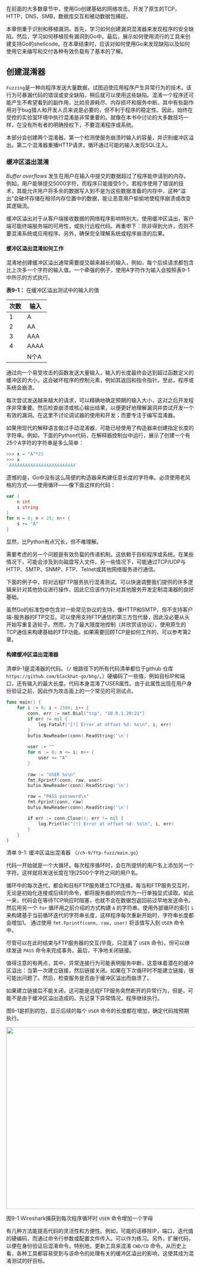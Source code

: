在前面的大多数章节中，使用Go创建基础的网络攻击。开发了原生的TCP，HTTP，DNS，SMB，数据库交互和被动数据包捕捉。

本章侧重于识别和移植漏洞。首先，学习如何创建漏洞混淆器来发现程序的安全缺陷。然后，学习如何移植现有漏洞到Go中。最后，展示如何使用流行的工具来创建支持Go的shellcode。在本章结束时，应该对如何使用Go来发现缺陷以及如何使用它来编写和交付各种有效负载有了基本的了解。

## 创建混淆器

`Fuzzing`是一种向程序发送大量数据，试图迫使应用程序产生异常行为的技术。该行为可暴漏代码的错误或安全缺陷，稍后就可以使用这些缺陷。混淆一个程序还可能产生不希望看到的副作用，比如资源耗尽、内存损坏和服务中断。其中有些副作用对于bug猎人和开发人员来说是必要的，但不利于程序的稳定性。因此，始终在受控的实验室环境中执行混淆是非常重要的。就像在本书中讨论的大多数技巧一样，在没有所有者的明确授权下，不要混淆程序或系统。

本部分会创建两个混淆器。第一个检测使服务崩溃时输入的容量，并识别缓冲区溢出。第二个混淆器重播HTTP请求，循环通过可能的输入发现SQL注入。

### 缓冲区溢出混淆

*Buffer overflows* 发生在用户在输入中提交的数据超过了程序能申请到的内存。例如，用户能够提交5000字符，而程序只能接受5个。若程序使用了错误的技术，其能允许用户将多余的数据写入到不是为这些数据准备的内存中，这种“溢出”会破坏存储在相邻内存位置中的数据，能让恶意用户偷偷地使程序崩溃或改变其逻辑流。

缓冲区溢出对于从客户端接收数据的网络程序影响特别大。使用缓冲区溢出，客户端可能终端服务端的可用性，或执行远程代码。再重申下：除非得到允许，否则不要混淆系统或应用程序。另外，确保完全理解系统或程序崩溃的后果。

#### 缓冲区溢出混淆如何工作

混淆地创建缓冲区溢出通常需要提交越来越长的输入，例如，每个后续请求都包含比上次多一个字符的输入值。一个牵强的例子，使用A字符作为输入会按照表9-1中所示的方式执行。

**表9-1：** 在缓冲区溢出测试中的输入的值

| 次数 | 输入 |
| ---- | ---- |
| 1    | A    |
| 2    | AA   |
| 3    | AAA  |
| 4    | AAAA |
|      | N个A |

通过向一个易受攻击的函数发送大量输入，输入的长度最终会达到超过函数定义的缓冲区的大小，这会破坏程序的控制元素，例如其返回和指令指针。至此，程序或系统会崩溃。

每次尝试发送越来越大的请求，可以精确地确定预期的输入大小，这对之后开发程序非常重要。然后检查崩溃或核心输出结果，以便更好地理解漏洞并尝试开发一个有效的漏洞。在这里不讨论调试器的使用和开发；而要专注于编写混淆器。

如果用现代的解释语言做过手动混淆器，可能已经使用了构造器来创建指定长度的字符串。例如，下面的Python代码，在解释器控制台中运行，展示了创建一个有25个A字符的字符串是多么简单：

```python
>>> x = "A"*25
>>> x 
'AAAAAAAAAAAAAAAAAAAAAAAAA'
```

遗憾的是，Go中没有这么简便的构造器来构建任意长度的字符串。必须使用老风格的方式——使用循环——像下面这样的代码：

```go
var (
	n int
	s string 
)
for n = 0; n < 25; n++ { 
    s += "A"
}
```

显然，比Python有点冗长，但不难理解。

需要考虑的另一个问题是有效负载的传递机制。这依赖于目标程序或系统。在某些情况下，可能会涉及到向磁盘写入文件。另一些情况下，可能通过TCP/UDP与HTTP、SMTP、SNMP、FTP、Telnet或其他网络服务进行通信。

下面的例子中，将对远程FTP服务执行混淆测试。可以快速调整我们提供的许多逻辑来针对其他协议进行操作，因此它应该作为针对其他服务开发定制混淆器的良好基础。

虽然Go的标准包中包含对一些常见协议的支持，像HTTP和SMTP，但不支持客户端-服务器的FTP交互。可以使用支持FTP通信的第三方包代替，因此没必要从头开始写重复造轮子。然而，为了最大限度地控制（并欣赏该协议），使用原生的TCP通信来构建基础的FTP功能。如果需要回顾TCP是如何工作的，可以参考第2章。

#### 构建缓冲区溢出混淆器

清单9-1是混淆器的代码。（`/` 根路径下的所有代码清单都位于github 仓库 `https://github.com/blackhat-go/bhg/`。）硬编码了一些值，例如目标IP和端口，还有输入的最大长度。代码本身混淆了USER属性。由于此属性出现在用户身份验证之前，因此作为攻击面上的一个常见的可测试点。

```go
func main() {
	for i := 0; i < 2500; i++ {
		conn, err := net.Dial("tcp", "10.0.1.20:21") 
        if err != nil {
			log.Fatalf("[!] Error at offset %d: %s\n", i, err) 
        }
		bufio.NewReader(conn).ReadString('\n')
        
		user := ""
		for n := 0; n <= i; n++ {
			user += "A" 
        }
        
		raw := "USER %s\n" 
        fmt.Fprintf(conn, raw, user)
		bufio.NewReader(conn).ReadString('\n')

        raw = "PASS password\n" 
        fmt.Fprint(conn, raw) 
        bufio.NewReader(conn).ReadString('\n')

        if err := conn.Close(); err != nil { 
            log.Println("[!] Error at offset %d: %s\n", i, err)
		} 
    }
}


```

清单 9-1: 缓冲区溢出混淆器 （`/ch-9/ftp-fuzz/main.go`）

代码一开始就是一个大循环。每次程序循环时，会在所提供的用户名上添加另一个字符。这样就将发送长度在1到2500个字符之间的用户名。

循环中的每次迭代，都会和目标FTP服务建立TCP连接。每当和FTP服务交互时，无论是初始化连接或后续的命令，都将服务器的响应作为一行单独显式读取。如此一来，代码会在等待TCP响应时阻塞，也就不会在数据包返回前过早地发送命令。然后用另一个 `for` 循环用之前介绍的方式构建 `A` 的字符串。使用外部循环的索引 `i` 来构建基于当前循环迭代的字符串长度，这样程序每次重新开始时，字符串长度都会增加1。 通过使用 `fmt.Fprintf(conn, raw, user)` 将该值写入到 `USER` 命令中。

尽管可以在此时结束与FTP服务器的交互(毕竟，只混淆了 `USER` 命令)，但可以继续发送 `PASS` 命令来完成事务。最后，干净地关闭链接。

值得注意的有两点，其中，异常连接行为可能表明服务中断，这意味着潜在的缓冲区溢出：当第一次建立链接，然后链接关闭。如果在下次循环时不能建立链接，很可能出问题了。然后，检查服务是否由于缓冲区溢出而崩溃了。

如果建立链接后不能关闭，这可能是远程FTP服务突然断开的异常行为，但是，可能不是由于缓冲区溢出造成的。先记录下异常情况，程序继续执行。

图9-1是抓到的包，显示后续的每个 `USER` 命令的长度都在增加，确定代码按预期执行。

<div align=center><img width = '640' height ='488' src ="https://github.com/YYRise/black-hat-go/raw/dev/ch-9/images/9-1.jpg"/></div>

图9-1 Wireshark捕获到每次程序循环时 `USER` 命令增加一个字母

有几种方法能提高代码的灵活性和方便性。例如，可能的话移除IP，端口，迭代值的硬编码，而通过命令行参数或配置文件传入。可以作为练习。另外，扩展代码，以便在身份验证后混淆命令。特别地，更新工具来混淆 `CWD/CD` 命令。从历史上看，各种工具都容易受到与该命令的处理有关的缓冲区溢出的影响，这使其成为混淆测试的好目标。
